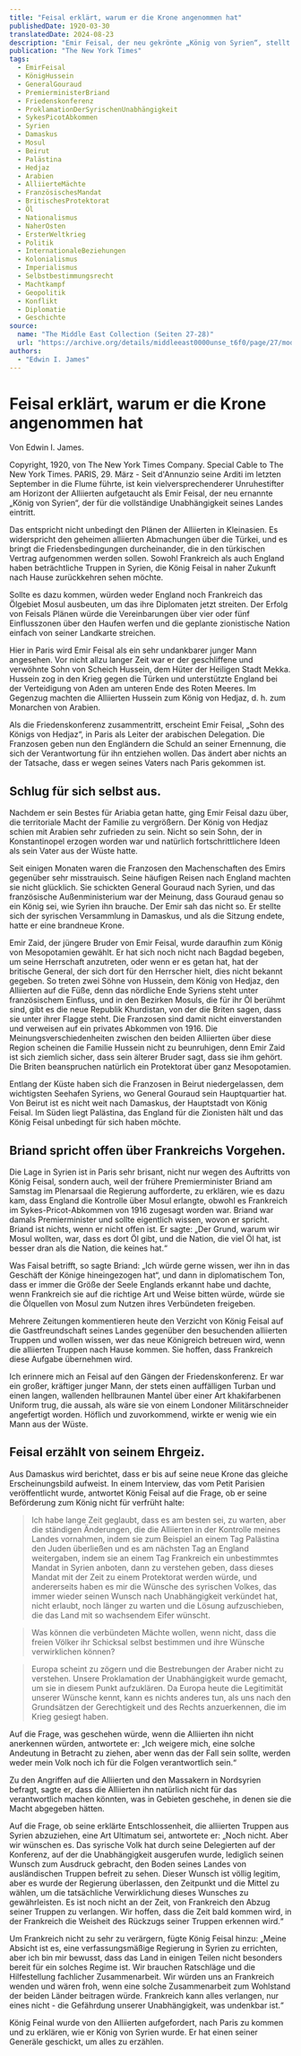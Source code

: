 ```yaml
---
title: "Feisal erklärt, warum er die Krone angenommen hat"
publishedDate: 1920-03-30
translatedDate: 2024-08-23
description: "Emir Feisal, der neu gekrönte „König von Syrien“, stellt die Pläne der Alliierten für die Region in Frage. Seine Forderungen nach vollständiger Unabhängigkeit widersprechen den geheimen Vereinbarungen der Alliierten und bedrohen ihre Kontrolle über Syrien und die angrenzenden Gebiete. Er fordert den Rückzug der französischen und britischen Präsenz in der Region. Sein Vorgehen wird von den Alliierten, die von seinem Vater, König Hussein, im Ersten Weltkrieg unterstützt wurden, als undankbar empfunden. Die Situation wird zusätzlich durch widersprüchliche Ansprüche auf die ölreiche Region Mosul und die anhaltenden Spannungen zwischen Frankreich und Großbritannien erschwert."
publication: "The New York Times"
tags:
  - EmirFeisal
  - KönigHussein
  - GeneralGouraud
  - PremierministerBriand
  - Friedenskonferenz
  - ProklamationDerSyrischenUnabhängigkeit
  - SykesPicotAbkommen
  - Syrien
  - Damaskus
  - Mosul
  - Beirut
  - Palästina
  - Hedjaz
  - Arabien
  - AlliierteMächte
  - FranzösischesMandat
  - BritischesProtektorat
  - Öl
  - Nationalismus
  - NaherOsten
  - ErsterWeltkrieg
  - Politik
  - InternationaleBeziehungen
  - Kolonialismus
  - Imperialismus
  - Selbstbestimmungsrecht
  - Machtkampf
  - Geopolitik
  - Konflikt
  - Diplomatie
  - Geschichte
source:
  name: "The Middle East Collection (Seiten 27-28)"
  url: "https://archive.org/details/middleeast0000unse_t6f0/page/27/mode/1up"
authors:
  - "Edwin I. James"
---
```


# Feisal erklärt, warum er die Krone angenommen hat

Von Edwin I. James.

Copyright, 1920, von The New York Times Company. Special Cable to The New York Times. PARIS, 29. März - Seit d'Annunzio seine Arditi im letzten September in die Flume führte, ist kein vielversprechenderer Unruhestifter am Horizont der Alliierten aufgetaucht als Emir Feisal, der neu ernannte „König von Syrien“, der für die vollständige Unabhängigkeit seines Landes eintritt.

Das entspricht nicht unbedingt den Plänen der Alliierten in Kleinasien. Es widerspricht den geheimen alliierten Abmachungen über die Türkei, und es bringt die Friedensbedingungen durcheinander, die in den türkischen Vertrag aufgenommen werden sollen. Sowohl Frankreich als auch England haben beträchtliche Truppen in Syrien, die König Feisal in naher Zukunft nach Hause zurückkehren sehen möchte.

Sollte es dazu kommen, würden weder England noch Frankreich das Ölgebiet Mosul ausbeuten, um das ihre Diplomaten jetzt streiten. Der Erfolg von Feisals Plänen würde die Vereinbarungen über vier oder fünf Einflusszonen über den Haufen werfen und die geplante zionistische Nation einfach von seiner Landkarte streichen.

Hier in Paris wird Emir Feisal als ein sehr undankbarer junger Mann angesehen. Vor nicht allzu langer Zeit war er der geschliffene und verwöhnte Sohn von Scheich Hussein, dem Hüter der Heiligen Stadt Mekka. Hussein zog in den Krieg gegen die Türken und unterstützte England bei der Verteidigung von Aden am unteren Ende des Roten Meeres. Im Gegenzug machten die Alliierten Hussein zum König von Hedjaz, d. h. zum Monarchen von Arabien.

Als die Friedenskonferenz zusammentritt, erscheint Emir Feisal, „Sohn des Königs von Hedjaz“, in Paris als Leiter der arabischen Delegation. Die Franzosen geben nun den Engländern die Schuld an seiner Ernennung, die sich der Verantwortung für ihn entziehen wollen. Das ändert aber nichts an der Tatsache, dass er wegen seines Vaters nach Paris gekommen ist.

## Schlug für sich selbst aus.

Nachdem er sein Bestes für Ariabia getan hatte, ging Emir Feisal dazu über, die territoriale Macht der Familie zu vergrößern. Der König von Hedjaz schien mit Arabien sehr zufrieden zu sein. Nicht so sein Sohn, der in Konstantinopel erzogen worden war und natürlich fortschrittlichere Ideen als sein Vater aus der Wüste hatte.

Seit einigen Monaten waren die Franzosen den Machenschaften des Emirs gegenüber sehr misstrauisch. Seine häufigen Reisen nach England machten sie nicht glücklich. Sie schickten General Gouraud nach Syrien, und das französische Außenministerium war der Meinung, dass Gouraud genau so ein König sei, wie Syrien ihn brauche. Der Emir sah das nicht so. Er stellte sich der syrischen Versammlung in Damaskus, und als die Sitzung endete, hatte er eine brandneue Krone.

Emir Zaid, der jüngere Bruder von Emir Feisal, wurde daraufhin zum König von Mesopotamien gewählt. Er hat sich noch nicht nach Bagdad begeben, um seine Herrschaft anzutreten, oder wenn er es getan hat, hat der britische General, der sich dort für den Herrscher hielt, dies nicht bekannt gegeben. So treten zwei Söhne von Hussein, dem König von Hedjaz, den Alliierten auf die Füße, denn das nördliche Ende Syriens steht unter französischem Einfluss, und in den Bezirken Mosuls, die für ihr Öl berühmt sind, gibt es die neue Republik Khurdistan, von der die Briten sagen, dass sie unter ihrer Flagge steht. Die Franzosen sind damit nicht einverstanden und verweisen auf ein privates Abkommen von 1916. Die Meinungsverschiedenheiten zwischen den beiden Alliierten über diese Region scheinen die Familie Hussein nicht zu beunruhigen, denn Emir Zaid ist sich ziemlich sicher, dass sein älterer Bruder sagt, dass sie ihm gehört. Die Briten beanspruchen natürlich ein Protektorat über ganz Mesopotamien.

Entlang der Küste haben sich die Franzosen in Beirut niedergelassen, dem wichtigsten Seehafen Syriens, wo General Gouraud sein Hauptquartier hat. Von Beirut ist es nicht weit nach Damaskus, der Hauptstadt von König Feisal. Im Süden liegt Palästina, das England für die Zionisten hält und das König Feisal unbedingt für sich haben möchte.

## Briand spricht offen über Frankreichs Vorgehen.

Die Lage in Syrien ist in Paris sehr brisant, nicht nur wegen des Auftritts von König Feisal, sondern auch, weil der frühere Premierminister Briand am Samstag im Plenarsaal die Regierung aufforderte, zu erklären, wie es dazu kam, dass England die Kontrolle über Mosul erlangte, obwohl es Frankreich im Sykes-Pricot-Abkommen von 1916 zugesagt worden war. Briand war damals Premierminister und sollte eigentlich wissen, wovon er spricht. Briand ist nichts, wenn er nicht offen ist. Er sagte: „Der Grund, warum wir Mosul wollten, war, dass es dort Öl gibt, und die Nation, die viel Öl hat, ist besser dran als die Nation, die keines hat.“

Was Faisal betrifft, so sagte Briand: „Ich würde gerne wissen, wer ihn in das Geschäft der Könige hineingezogen hat“, und dann in diplomatischem Ton, dass er immer die Größe der Seele Englands erkannt habe und dachte, wenn Frankreich sie auf die richtige Art und Weise bitten würde, würde sie die Ölquellen von Mosul zum Nutzen ihres Verbündeten freigeben.

Mehrere Zeitungen kommentieren heute den Verzicht von König Feisal auf die Gastfreundschaft seines Landes gegenüber den besuchenden alliierten Truppen und wollen wissen, wer das neue Königreich betreuen wird, wenn die alliierten Truppen nach Hause kommen. Sie hoffen, dass Frankreich diese Aufgabe übernehmen wird.

Ich erinnere mich an Feisal auf den Gängen der Friedenskonferenz. Er war ein großer, kräftiger junger Mann, der stets einen auffälligen Turban und einen langen, wallenden hellbraunen Mantel über einer Art khakifarbenen Uniform trug, die aussah, als wäre sie von einem Londoner Militärschneider angefertigt worden. Höflich und zuvorkommend, wirkte er wenig wie ein Mann aus der Wüste.

## Feisal erzählt von seinem Ehrgeiz.

Aus Damaskus wird berichtet, dass er bis auf seine neue Krone das gleiche Erscheinungsbild aufweist. In einem Interview, das vom Petit Parisien veröffentlicht wurde, antwortet König Feisal auf die Frage, ob er seine Beförderung zum König nicht für verfrüht halte:

> Ich habe lange Zeit geglaubt, dass es am besten sei, zu warten, aber die ständigen Änderungen, die die Alliierten in der Kontrolle meines Landes vornahmen, indem sie zum Beispiel an einem Tag Palästina den Juden überließen und es am nächsten Tag an England weitergaben, indem sie an einem Tag Frankreich ein unbestimmtes Mandat in Syrien anboten, dann zu verstehen geben, dass dieses Mandat mit der Zeit zu einem Protektorat werden würde, und andererseits haben es mir die Wünsche des syrischen Volkes, das immer wieder seinen Wunsch nach Unabhängigkeit verkündet hat, nicht erlaubt, noch länger zu warten und die Lösung aufzuschieben, die das Land mit so wachsendem Eifer wünscht.

> Was können die verbündeten Mächte wollen, wenn nicht, dass die freien Völker ihr Schicksal selbst bestimmen und ihre Wünsche verwirklichen können?

> Europa scheint zu zögern und die Bestrebungen der Araber nicht zu verstehen. Unsere Proklamation der Unabhängigkeit wurde gemacht, um sie in diesem Punkt aufzuklären. Da Europa heute die Legitimität unserer Wünsche kennt, kann es nichts anderes tun, als uns nach den Grundsätzen der Gerechtigkeit und des Rechts anzuerkennen, die im Krieg gesiegt haben.

Auf die Frage, was geschehen würde, wenn die Alliierten ihn nicht anerkennen würden, antwortete er: „Ich weigere mich, eine solche Andeutung in Betracht zu ziehen, aber wenn das der Fall sein sollte, werden weder mein Volk noch ich für die Folgen verantwortlich sein.“

Zu den Angriffen auf die Alliierten und den Massakern in Nordsyrien befragt, sagte er, dass die Alliierten ihn natürlich nicht für das verantwortlich machen könnten, was in Gebieten geschehe, in denen sie die Macht abgegeben hätten.

Auf die Frage, ob seine erklärte Entschlossenheit, die alliierten Truppen aus Syrien abzuziehen, eine Art Ultimatum sei, antwortete er: „Noch nicht. Aber wir wünschen es. Das syrische Volk hat durch seine Delegierten auf der Konferenz, auf der die Unabhängigkeit ausgerufen wurde, lediglich seinen Wunsch zum Ausdruck gebracht, den Boden seines Landes von ausländischen Truppen befreit zu sehen. Dieser Wunsch ist völlig legitim, aber es wurde der Regierung überlassen, den Zeitpunkt und die Mittel zu wählen, um die tatsächliche Verwirklichung dieses Wunsches zu gewährleisten. Es ist noch nicht an der Zeit, von Frankreich den Abzug seiner Truppen zu verlangen. Wir hoffen, dass die Zeit bald kommen wird, in der Frankreich die Weisheit des Rückzugs seiner Truppen erkennen wird.“

Um Frankreich nicht zu sehr zu verärgern, fügte König Feisal hinzu: „Meine Absicht ist es, eine verfassungsmäßige Regierung in Syrien zu errichten, aber ich bin mir bewusst, dass das Land in einigen Teilen nicht besonders bereit für ein solches Regime ist. Wir brauchen Ratschläge und die Hilfestellung fachlicher Zusammenarbeit. Wir würden uns an Frankreich wenden und wären froh, wenn eine solche Zusammenarbeit zum Wohlstand der beiden Länder beitragen würde. Frankreich kann alles verlangen, nur eines nicht - die Gefährdung unserer Unabhängigkeit, was undenkbar ist.“

König Feinal wurde von den Alliierten aufgefordert, nach Paris zu kommen und zu erklären, wie er König von Syrien wurde. Er hat einen seiner Generäle geschickt, um alles zu erzählen.
